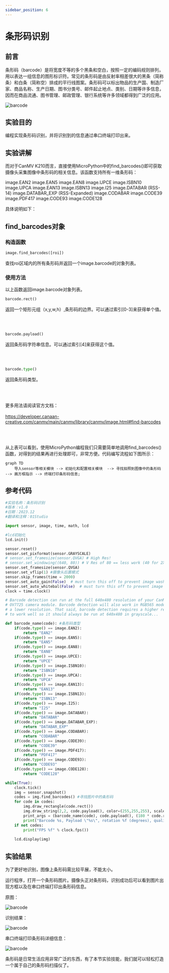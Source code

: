 ```yaml
---
sidebar_position: 6
---
```


# 条形码识别

## 前言
条形码（barcode）是将宽度不等的多个黑条和空白，按照一定的编码规则排列，用以表达一组信息的图形标识符。常见的条形码是由反射率相差很大的黑条（简称条）和白条（简称空）排成的平行线图案。条形码可以标出物品的生产国、制造厂家、商品名称、生产日期、图书分类号、邮件起止地点、类别、日期等许多信息，因而在商品流通、图书管理、邮政管理、银行系统等许多领域都得到广泛的应用。

![barcode](./img/barcode/barcode0.png)

## 实验目的
编程实现条形码识别，并将识别到的信息通过串口终端打印出来。

## 实验讲解

而对于CanMV K210而言，直接使用MicroPython中的find_barcodes()即可获取摄像头采集图像中条形码的相关信息。该函数支持所有一维条形码：

image.EAN2 image.EAN5 image.EAN8 image.UPCE image.ISBN10 image.UPCA image.EAN13 image.ISBN13 image.I25 image.DATABAR (RSS-14) image.DATABAR_EXP (RSS-Expanded) image.CODABAR image.CODE39 image.PDF417 image.CODE93 image.CODE128

具体说明如下：

## find_barcodes对象

### 构造函数
```python
image.find_barcodes([roi])
```
查找roi区域内的所有条形码并返回一个image.barcode的对象列表。

### 使用方法

以上函数返回image.barcode对象列表。

```python
barcode.rect()
```
返回一个矩形元组（x,y,w,h）,条形码的边界。可以通过索引[0-3]来获得单个值。

<br></br>

```python
barcode.payload()
```
返回条形码字符串信息。可以通过索引[4]来获得这个值。

<br></br>

```python
barcode.type()
```
返回条形码类型。

<br></br>

更多用法请阅读官方文档：<br></br>
https://developer.canaan-creative.com/canmv/main/canmv/library/canmv/image.html#find-barcodes

<br></br>

从上表可以看到，使用MicroPython编程我们只需要简单地调用find_barcodes()函数，对得到的结果再进行处理即可，非常方便。代码编写流程如下图所示：

```mermaid
graph TD
    导入sensor等相关模块 --> 初始化和配置相关模块  --> 寻找拍照到图像中的条形码 --> 画方框指示 --> 终端打印条形码信息;
```

## 参考代码

```python
#实验名称：条形码识别
#版本：v1.0
#日期：2023.12
#翻译和注释：01Studio

import sensor, image, time, math, lcd

#lcd初始化
lcd.init()

sensor.reset()
sensor.set_pixformat(sensor.GRAYSCALE)
# sensor.set_framesize(sensor.QVGA) # High Res!
# sensor.set_windowing((640, 80)) # V Res of 80 == less work (40 for 2X the speed).
sensor.set_framesize(sensor.QVGA)
sensor.set_vflip(1) #摄像头后置模式
sensor.skip_frames(time = 2000)
sensor.set_auto_gain(False)  # must turn this off to prevent image washout...
sensor.set_auto_whitebal(False)  # must turn this off to prevent image washout...
clock = time.clock()

# Barcode detection can run at the full 640x480 resolution of your CanMV Cam's
# OV7725 camera module. Barcode detection will also work in RGB565 mode but at
# a lower resolution. That said, barcode detection requires a higher resolution
# to work well so it should always be run at 640x480 in grayscale...

def barcode_name(code): #条形码类型
    if(code.type() == image.EAN2):
        return "EAN2"
    if(code.type() == image.EAN5):
        return "EAN5"
    if(code.type() == image.EAN8):
        return "EAN8"
    if(code.type() == image.UPCE):
        return "UPCE"
    if(code.type() == image.ISBN10):
        return "ISBN10"
    if(code.type() == image.UPCA):
        return "UPCA"
    if(code.type() == image.EAN13):
        return "EAN13"
    if(code.type() == image.ISBN13):
        return "ISBN13"
    if(code.type() == image.I25):
        return "I25"
    if(code.type() == image.DATABAR):
        return "DATABAR"
    if(code.type() == image.DATABAR_EXP):
        return "DATABAR_EXP"
    if(code.type() == image.CODABAR):
        return "CODABAR"
    if(code.type() == image.CODE39):
        return "CODE39"
    if(code.type() == image.PDF417):
        return "PDF417"
    if(code.type() == image.CODE93):
        return "CODE93"
    if(code.type() == image.CODE128):
        return "CODE128"

while(True):
    clock.tick()
    img = sensor.snapshot()
    codes = img.find_barcodes() #寻找图片中的条形码
    for code in codes:
        img.draw_rectangle(code.rect())
        img.draw_string(2,2, code.payload(), color=(255,255,255), scale=2)
        print_args = (barcode_name(code), code.payload(), (180 * code.rotation()) / math.pi, code.quality(), clock.fps())
        print("Barcode %s, Payload \"%s\", rotation %f (degrees), quality %d, FPS %f" % print_args)
    if not codes:
        print("FPS %f" % clock.fps())
        
    lcd.display(img)
```

## 实验结果

为了更好地识别，图像上条形码需比较平展，不能太小。

运行程序，打开一个条形码图片。摄像头正对条形码，识别成功后可以看到图片出现方框以及在串口终端打印出条形码信息。

原图：

![barcode](./img/barcode/barcode1.jpg)

识别结果：

![barcode](./img/barcode/barcode2.jpg)

串口终端打印条形码详细信息：

![barcode](./img/barcode/barcode3.png)

条形码是日常生活应用非常广泛的东西，有了本节实验技能，我们就可以轻松打造一个属于自己的条形码扫描仪了。